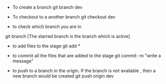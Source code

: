 - To create a branch
git branch dev

- To checkout to a another branch
git checkout dev

- to check which branch you are in

git branch [The starred branch is the branch which is active]

- to add files to the stage
git add *

- to commit all the files that are added to the stage
git commit -m "write a message"


- to push to a branch in the origin. If the branch is not available , then a new branch would be created
git push origin dev